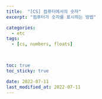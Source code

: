 ```yaml
---
title:  "[CS] 컴퓨터에서의 숫자"
excerpt: "컴퓨터가 숫자를 표시하는 방법"

categories:
  - etc
tags:
  - [cs, numbers, floats]
  


toc: true
toc_sticky: true

date: 2022-07-11
last_modified_at: 2022-07-11
---
```



